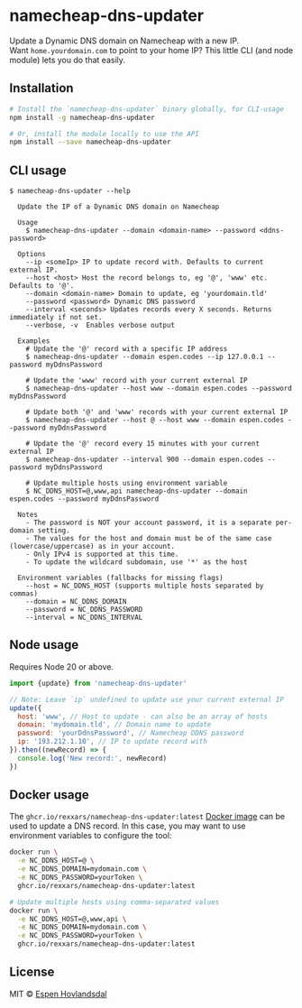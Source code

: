 # namecheap-dns-updater

Update a Dynamic DNS domain on Namecheap with a new IP.  
Want `home.yourdomain.com` to point to your home IP?
This little CLI (and node module) lets you do that easily.

## Installation

```bash
# Install the `namecheap-dns-updater` binary globally, for CLI-usage
npm install -g namecheap-dns-updater

# Or, install the module locally to use the API
npm install --save namecheap-dns-updater
```

## CLI usage

```
$ namecheap-dns-updater --help

  Update the IP of a Dynamic DNS domain on Namecheap

  Usage
    $ namecheap-dns-updater --domain <domain-name> --password <ddns-password>

  Options
    --ip <someIp> IP to update record with. Defaults to current external IP.
    --host <host> Host the record belongs to, eg '@', 'www' etc. Defaults to '@'.
    --domain <domain-name> Domain to update, eg 'yourdomain.tld'
    --password <password> Dynamic DNS password
    --interval <seconds> Updates records every X seconds. Returns immediately if not set.
    --verbose, -v  Enables verbose output

  Examples
    # Update the '@' record with a specific IP address
    $ namecheap-dns-updater --domain espen.codes --ip 127.0.0.1 --password myDdnsPassword

    # Update the 'www' record with your current external IP
    $ namecheap-dns-updater --host www --domain espen.codes --password myDdnsPassword

    # Update both '@' and 'www' records with your current external IP
    $ namecheap-dns-updater --host @ --host www --domain espen.codes --password myDdnsPassword

    # Update the '@' record every 15 minutes with your current external IP
    $ namecheap-dns-updater --interval 900 --domain espen.codes --password myDdnsPassword

    # Update multiple hosts using environment variable
    $ NC_DDNS_HOST=@,www,api namecheap-dns-updater --domain espen.codes --password myDdnsPassword

  Notes
    - The password is NOT your account password, it is a separate per-domain setting.
    - The values for the host and domain must be of the same case (lowercase/uppercase) as in your account.
    - Only IPv4 is supported at this time.
    - To update the wildcard subdomain, use '*' as the host

  Environment variables (fallbacks for missing flags)
    --host = NC_DDNS_HOST (supports multiple hosts separated by commas)
    --domain = NC_DDNS_DOMAIN
    --password = NC_DDNS_PASSWORD
    --interval = NC_DDNS_INTERVAL
```

## Node usage

Requires Node 20 or above.

```js
import {update} from 'namecheap-dns-updater'

// Note: Leave `ip` undefined to update use your current external IP
update({
  host: 'www', // Host to update - can also be an array of hosts
  domain: 'mydomain.tld', // Domain name to update
  password: 'yourDdnsPassword', // Namecheap DDNS password
  ip: '193.212.1.10', // IP to update record with
}).then((newRecord) => {
  console.log('New record:', newRecord)
})
```

## Docker usage

The `ghcr.io/rexxars/namecheap-dns-updater:latest` [Docker image](https://github.com/rexxars/namecheap-dns-updater/pkgs/container/namecheap-dns-updater) can be used to update a DNS record. In this case, you may want to use environment variables to configure the tool:

```bash
docker run \
  -e NC_DDNS_HOST=@ \
  -e NC_DDNS_DOMAIN=mydomain.com \
  -e NC_DDNS_PASSWORD=yourToken \
  ghcr.io/rexxars/namecheap-dns-updater:latest

# Update multiple hosts using comma-separated values
docker run \
  -e NC_DDNS_HOST=@,www,api \
  -e NC_DDNS_DOMAIN=mydomain.com \
  -e NC_DDNS_PASSWORD=yourToken \
  ghcr.io/rexxars/namecheap-dns-updater:latest
```

## License

MIT © [Espen Hovlandsdal](https://espen.codes/)
